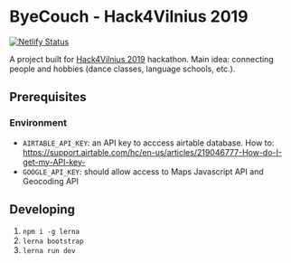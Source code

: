 # ByeCouch - Hack4Vilnius 2019

[![Netlify Status](https://api.netlify.com/api/v1/badges/16548c3a-fe58-4937-b067-2e162cd41159/deploy-status)](https://app.netlify.com/sites/pensive-murdock-64377c/deploys)

A project built for [Hack4Vilnius 2019](https://hack4vilnius.lt/) hackathon. Main idea: connecting people and hobbies (dance classes, language schools, etc.).

## Prerequisites

### Environment

- `AIRTABLE_API_KEY`: an API key to acccess airtable database. How to: https://support.airtable.com/hc/en-us/articles/219046777-How-do-I-get-my-API-key-
- `GOOGLE_API_KEY`: should allow access to Maps Javascript API and Geocoding API

## Developing

1. `npm i -g lerna`
2. `lerna bootstrap`
3. `lerna run dev`
